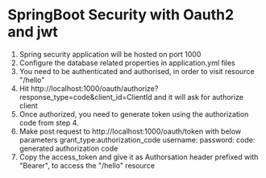 # SpringBoot Security with Oauth2 and jwt

1. Spring security application will be hosted on port 1000
2. Configure the database related properties in application.yml files
3. You need to be authenticated and authorised, in order to visit resource "/hello"
4. Hit http://localhost:1000/oauth/authorize?response_type=code&client_id=ClientId and it will ask for authorize client
5. Once authorized, you need to generate token using the authorization code from step 4.
6. Make post request to http://localhost:1000/oauth/token with below parameters
      grant_type:authorization_code
      username:
      password:
      code: generated authorization code
7. Copy the access_token and give it as Authorsation header prefixed with "Bearer", to access the "/hello" resource
